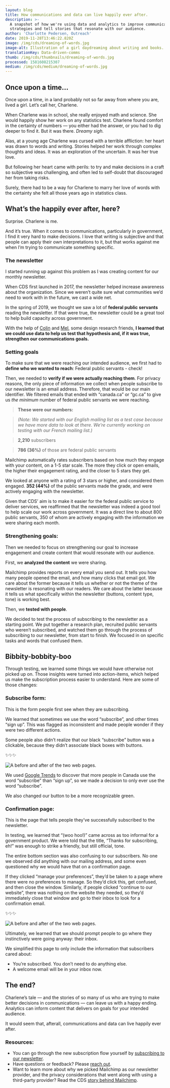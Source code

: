 ```yaml
---
layout: blog
title: How communications and data can live happily ever after.
description: >-
  A snapshot of how we're using data and analytics to improve communication
  strategies and tell stories that resonate with our audience. 
author: 'Charlotte Pedersen, Outreach'
date: 2019-11-28T13:46:22.820Z
image: /img/cds/dreaming-of-words.jpg
image-alt: Illustration of a girl daydreaming about writing and books.
translationKey: Data-driven-comms
thumb: /img/cds/thumbnails/dreaming-of-words.jpg
processed: 1581608215307
medium: /img/cds/medium/dreaming-of-words.jpg
---
```

## Once upon a time...

Once upon a time, in a land probably not so far away from where you are, lived a girl. Let’s call her, Charlene.  

When Charlene was in school, she really enjoyed math and science. She would happily show her work on any statistics test. Charlene found comfort in the certainty of numbers — you either had the answer, or you had to dig deeper to find it. But it was there. *Dreamy sigh.*

Alas, at a young age Charlene was cursed with a terrible affliction: her heart was drawn to words and writing. Stories helped her work through complex thoughts and ideas. It was an exploration of the uncertain. It was her true love. 

But following her heart came with perils: to try and make decisions in a craft so subjective was challenging, and often led to self-doubt that discouraged her from taking risks. 

Surely, there had to be a way for Charlene to marry her love of words with the certainty she felt all those years ago in statistics class.

## What’s the happily ever after, here?

Surprise. Charlene is me. 

And it’s true. When it comes to communications, particularly in government, I find it very hard to make decisions. I love that writing is subjective and that people can apply their own interpretations to it, but that works against me when I’m trying to communicate something specific.

### The newsletter

I started running up against this problem as I was creating content for our monthly newsletter. 

When CDS first launched in 2017, the newsletter helped increase awareness about the organization. Since we weren’t quite sure what communities we’d need to work with in the future, we cast a wide net.

In the spring of 2019, we thought we saw a lot of **federal public servants** reading the newsletter. If that were true, the newsletter could be a great tool to help build capacity across government. 

With the help of [Colin](https://twitter.com/colinpmacarthur) and [Mel](https://twitter.com/melbanyard), some design research friends, **I learned that we could use data to help us test that hypothesis and, if it was true, strengthen our communications goals.** 

### Setting goals
To make sure that we were reaching our intended audience, we first had to **define who we wanted to reach**: Federal public servants - check!

Then, we needed to **verify if we were actually reaching them**. For privacy reasons, the only piece of information we collect when people subscribe to our newsletter is an email address. Therefore, that would be our main identifier. We filtered emails that ended with “canada.ca” or “gc.ca” to give us *the minimum* number of federal public servants we were reaching. 

> **These were our numbers:** 

> _(Note: We started with our English mailing list as a test case because we have more data to look at there. We’re currently working on testing with our French mailing list.)_

> **2,210** subscribers

> **786 (36%)** of those are federal public servants

Mailchimp automatically rates subscribers based on how much they engage with your content, on a 1-5 star scale. The more they click or open emails, the higher their engagement rating, and the closer to 5 stars they get.  

We looked at anyone with a rating of 3 stars or higher, and considered them engaged. **352 (44%)** of the public servants made the grade, and were actively engaging with the newsletter.


Given that CDS’ aim is to make it easier for the federal public service to deliver services, we reaffirmed that the newsletter was indeed a good tool to help scale our work across government. It was a direct line to about 800 public servants, 350 of whom are actively engaging with the information we were sharing each month.

### Strengthening goals:
Then we needed to focus on strengthening our goal to increase engagement and create content that would resonate with our audience. 

First, we **analyzed the content** we were sharing. 

Mailchimp provides reports on every email you send out. It tells you how many people opened the email, and how many clicks that email got. We care about the former because it tells us whether or not the theme of the newsletter is resonating with our readers. We care about the latter because it tells us what specifically within the newsletter (buttons, content type, tone) is working best. 

Then, we **tested with people**. 

We decided to test the process of subscribing to the newsletter as a starting point. We put together a research plan, recruited public servants who weren’t subscribed, and watched them go through the process of subscribing to our newsletter, from start to finish. We focused in on specific tasks and words that confused them. 

## Bibbity-bobbity-boo

Through testing, we learned some things we would have otherwise not picked up on. Those insights were turned into action-items, which helped us make the subscription process easier to understand. Here are some of those changes:

### Subscribe form:

This is the form people first see when they are subscribing.

We learned that sometimes we use the word “subscribe”, and other times “sign up”. This was flagged as inconsistent and made people wonder if they were two different actions. 

Some people also didn’t realize that our black “subscribe” button was a clickable, because they didn’t associate black boxes with buttons. 

✨✨✨

![A before and after of the two web pages.](/img/cds/EN-Newsletter1.jpg)

We used [Google Trends](https://trends.google.com/trends/?geo=CA) to discover that more people in Canada use the word “subscribe” than “sign up”, so we made a decision to only ever use the word “subscribe”.  

We also changed our button to be a more recognizable green.  


### Confirmation page:

This is the page that tells people they’ve successfully subscribed to the newsletter. 

In testing, we learned that “(woo hoo!)” came across as too informal for a government product. We were told that the title, “Thanks for subscribing, eh!” was enough to strike a friendly, but still official, tone. 

The entire bottom section was also confusing to our subscribers. No one we observed did anything with our mailing address, and some even questioned why we would have that on a confirmation page. 

If they clicked “manage your preferences”, they’d be taken to a page where there were no preferences to manage. So they’d click this, get confused, and then close the window. Similarly, if people clicked “continue to our website”, there was nothing on the website they needed, so they’d immediately close that window and go to their inbox to look for a confirmation email. 

✨✨✨

![A before and after of the two web pages.](/img/cds/EN-Newsletter2.jpg)

Ultimately, we learned that we should prompt people to go where they instinctively were going anyway: their inbox.

We simplified this page to only include the information that subscribers cared about:

* You’re subscribed. You don’t need to do anything else. 
* A welcome email will be in your inbox now. 

## The end?
Charlene’s tale — and the stories of so many of us who are trying to make better decisions in communications — can leave us with a happy ending. Analytics can inform content that delivers on goals for your intended audience. 

It would seem that, afterall, communications and data can live happily ever after.  

### Resources:

* You can go through the new subscription flow yourself by [subscribing to our newsletter](https://canada.us15.list-manage.com/subscribe?u=729a207773f7324e217a1d945&id=eb357181d2). 
* Have questions or feedback? Please [reach out](mailto:charlotte.pedersen@tbs-sct.gc.ca).
* Want to learn more about why we picked Mailchimp as our newsletter provider, and the privacy considerations that went along with using a third-party provider? Read the CDS [story behind Mailchimp](https://digital.canada.ca/files/story-behind-mailchimp-en.docx).




